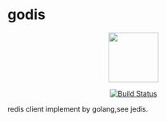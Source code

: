 # godis
<div align=center>
<img src="https://goframe.org/logo.png" width="100"/>

[![Build Status](https://travis-ci.com/piaohao/godis.svg?branch=dev.master)](https://travis-ci.com/piaohao/godis) 

</div>

redis client implement by golang,see jedis.

